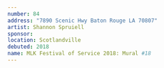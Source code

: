```yaml
---
number: 84
address: "7890 Scenic Hwy Baton Rouge LA 70807"
artist: Shannon Spruiell
sponsor: 
location: Scotlandville
debuted: 2018
name: MLK Festival of Service 2018: Mural #18
---
```


